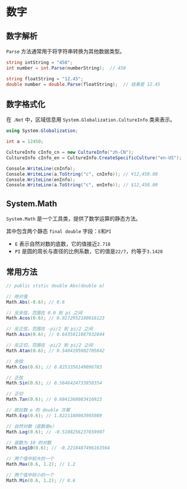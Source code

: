 # 数字

## 数字解析

`Parse` 方法通常用于将字符串转换为其他数据类型。

```cs
string intString = "450";
int number = int.Parse(numberString);  // 450

string floatString = "12.45";
double number = double.Parse(floatString);  // 结果是 12.45
```

## 数字格式化

在 `.Net` 中，区域信息用 `System.Globalization.CultureInfo` 类来表示。

```cs
using System.Globalization;

int a = 12450;

CultureInfo cInfo_cn = new CultureInfo("zh-CN");
CultureInfo cInfo_en = CultureInfo.CreateSpecificCulture("en-US");

Console.WriteLine(cnInfo);
Console.WriteLine(a.ToString("c", cnInfo)); // ¥12,450.00
Console.WriteLine(enInfo);
Console.WriteLine(a.ToString("c", enInfo)); // $12,450.00
```

## System.Math

`System.Math` 是一个工具类，提供了数学运算的静态方法。

其中包含两个静态 `final double` 字段：`E`和`PI`

- `E` 表示自然对数的底数，它的值接近`2.718`
- `PI` 是圆的周长与直径的比例系数，它的值是`22/7`，约等于`3.1428`

## 常用方法

```cs
// public ststic double Abs(double a)

// 绝对值
Math.Abs(-0.6); // 0.6

// 反余弦，范围在 0.0 到 pi 之间
Math.Acos(0.6); // 0.9272952180016123

// 反正弦，范围在 -pi/2 到 pi/2 之间
Math.Asin(0.6); // 0.6435011087932844

// 反正切，范围在 -pi/2 到 pi/2 之间
Math.Atan(0.6); // 0.5404195002705842

// 余弦
Math.Cos(0.6); // 0.8253356149096783

// 正弦
Math.Sin(0.6); // 0.5646424733950354

// 正切
Math.Tan(0.6); // 0.6841368083416923

// 欧拉数 e 的 double 次幂
Math.Exp(0.6); // 1.8221188003905089

// 自然对数（底数是e）
Math.Log(0.6); // -0.5108256237659907

// 底数为 10 的对数
Math.Log10(0.6); // -0.2218487496163564

// 两个值中较大的一个
Math.Max(0.6, 1.2); // 1.2

// 两个值中较小的一个
Math.Min(0.6, 1.2); // 0.6
```
